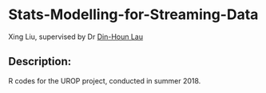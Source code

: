 # Stats-Modelling-for-Streaming-Data
Xing Liu, supervised by Dr [Din-Houn Lau](http://wwwf.imperial.ac.uk/~fdl06/ "title")

## Description:
R codes for the UROP project, conducted in summer 2018.

